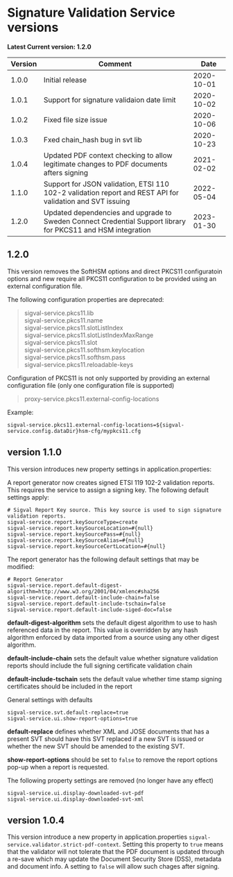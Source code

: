 # Signature Validation Service versions

**Latest Current version: 1.2.0**

Version | Comment | Date
---|---|---
1.0.0 | Initial release | 2020-10-01
1.0.1  | Support for signature validaion date limit   | 2020-10-02
1.0.2  | Fixed file size issue   | 2020-10-06
1.0.3  | Fxed chain_hash bug in svt lib  | 2020-10-23
1.0.4  | Updated PDF context checking to allow legitimate changes to PDF documents afters signing  | 2021-02-02
1.1.0  | Support for JSON validation, ETSI 110 102-2 validation report and REST API for validation and SVT issuing | 2022-05-04
1.2.0  | Updated dependencies and upgrade to Sweden Connect Credential Support library for PKCS11 and HSM integration  | 2023-01-30

## 1.2.0
This version removes the SoftHSM options and direct PKCS11 configuratoin options and new require all PKCS11 configuration to
be provided using an external configuration file.

The following configuration properties are deprecated:

> sigval-service.pkcs11.lib<br>
> sigval-service.pkcs11.name<br>
> sigval-service.pkcs11.slotListIndex<br>
> sigval-service.pkcs11.slotListIndexMaxRange<br>
> sigval-service.pkcs11.slot<br>
> sigval-service.pkcs11.softhsm.keylocation<br>
> sigval-service.pkcs11.softhsm.pass<br>
> sigval-service.pkcs11.reloadable-keys<br>

Configuration of PKCS11 is not only supported by providing an external configuration file (only one configuration file is supported)

> proxy-service.pkcs11.external-config-locations

Example:

    sigval-service.pkcs11.external-config-locations=${sigval-service.config.dataDir}hsm-cfg/mypkcs11.cfg




## version 1.1.0

This version introduces new property settings in application.properties:

A report generator now creates signed ETSI 119 102-2 validation reports. This requires the service to assign a signing key.
The following default settings apply:

```
# Sigval Report Key source. This key source is used to sign signature validation reports.
sigval-service.report.keySourceType=create
sigval-service.report.keySourceLocation=#{null}
sigval-service.report.keySourcePass=#{null}
sigval-service.report.keySourceAlias=#{null}
sigval-service.report.keySourceCertLocation=#{null}
```

The report generator has the following default settings that may be modified:

```
# Report Generator
sigval-service.report.default-digest-algorithm=http://www.w3.org/2001/04/xmlenc#sha256
sigval-service.report.default-include-chain=false
sigval-service.report.default-include-tschain=false
sigval-service.report.default-include-siged-doc=false
```

**default-digest-algorithm** sets the default digest algorithm to use to hash referenced data in the report. This value
is overridden by any hash algorithm enforced by data imported from a source using any other digest algorithm.

**default-include-chain** sets the default value whether signature validation reports should include the full signing
certificate validation chain

**default-include-tschain** sets the default value whether time stamp signing certificates should be included in the report

General settings with defaults

```
sigval-service.svt.default-replace=true
sigval-service.ui.show-report-options=true
```

**default-replace** defines whether XML and JOSE documents that has a present SVT should have this SVT replaced if a new SVT is issued
or whether the new SVT should be amended to the existing SVT.

**show-report-options** should be set to `false` to remove the report options pop-up when a report is requested.

The following property settings are removed (no longer have any effect)

```
sigval-service.ui.display-downloaded-svt-pdf
sigval-service.ui.display-downloaded-svt-xml
```

## version 1.0.4
This version introduce a new property in application.properties `sigval-service.validator.strict-pdf-context`.
Setting this property to `true` means that the validator will not tolerate that the PDF document is updated through a re-save which may update the Document Security Store (DSS), metadata and document info. A setting to `false` will allow such chages after signing.
